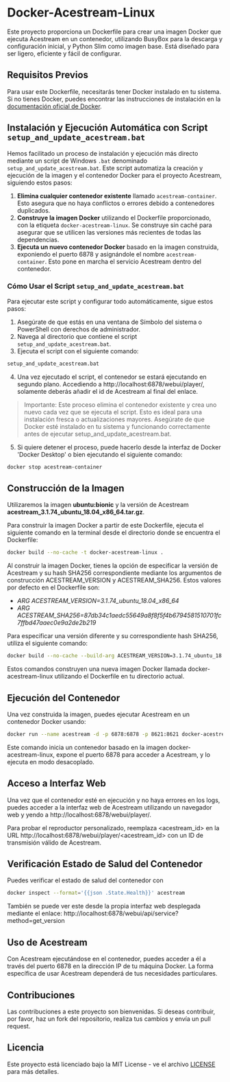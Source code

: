 # Docker-Acestream-Linux

Este proyecto proporciona un Dockerfile para crear una imagen Docker que ejecuta Acestream en un contenedor, utilizando BusyBox para la descarga y configuración inicial, y Python Slim como imagen base. Está diseñado para ser ligero, eficiente y fácil de configurar.

## Requisitos Previos

Para usar este Dockerfile, necesitarás tener Docker instalado en tu sistema. Si no tienes Docker, puedes encontrar las instrucciones de instalación en la [documentación oficial de Docker](https://docs.docker.com/get-docker/).

## Instalación y Ejecución Automática con Script `setup_and_update_acestream.bat`

Hemos facilitado un proceso de instalación y ejecución más directo mediante un script de Windows `.bat` denominado `setup_and_update_acestream.bat`. Este script automatiza la creación y ejecución de la imagen y el contenedor Docker para el proyecto Acestream, siguiendo estos pasos:

1. **Elimina cualquier contenedor existente** llamado `acestream-container`. Esto asegura que no haya conflictos o errores debido a contenedores duplicados.
2. **Construye la imagen Docker** utilizando el Dockerfile proporcionado, con la etiqueta `docker-acestream-linux`. Se construye sin caché para asegurar que se utilicen las versiones más recientes de todas las dependencias.
3. **Ejecuta un nuevo contenedor Docker** basado en la imagen construida, exponiendo el puerto 6878 y asignándole el nombre `acestream-container`. Esto pone en marcha el servicio Acestream dentro del contenedor.

### Cómo Usar el Script `setup_and_update_acestream.bat`

Para ejecutar este script y configurar todo automáticamente, sigue estos pasos:

1. Asegúrate de que estás en una ventana de Símbolo del sistema o PowerShell con derechos de administrador.
2. Navega al directorio que contiene el script `setup_and_update_acestream.bat`.
3. Ejecuta el script con el siguiente comando:
```bash
setup_and_update_acestream.bat
```
4. Una vez ejecutado el script, el contenedor se estará ejecutando en segundo plano. Accediendo a http://localhost:6878/webui/player/, solamente deberás añadir el id de Acestream al final del enlace.

> Importante: Este proceso elimina el contenedor existente y crea uno nuevo cada vez que se ejecuta el script. Esto es ideal para una instalación fresca o actualizaciones mayores. Asegúrate de que Docker esté instalado en tu sistema y funcionando correctamente antes de ejecutar setup_and_update_acestream.bat.
          
5. Si quiere detener el proceso, puede hacerlo desde la interfaz de Docker 'Docker Desktop' o bien ejecutando el siguiente comando:
```bash
docker stop acestream-container
```

## Construcción de la Imagen

Utilizaremos la imagen **ubuntu:bionic** y la versión de Acestream **acestream_3.1.74_ubuntu_18.04_x86_64.tar.gz**.

Para construir la imagen Docker a partir de este Dockerfile, ejecuta el siguiente comando en la terminal desde el directorio donde se encuentra el Dockerfile:

```bash
docker build --no-cache -t docker-acestream-linux .
```

Al construir la imagen Docker, tienes la opción de especificar la versión de Acestream y su hash SHA256 correspondiente mediante los argumentos de construcción ACESTREAM_VERSION y ACESTREAM_SHA256. Estos valores por defecto en el Dockerfile son:
- *ARG ACESTREAM_VERSION=3.1.74_ubuntu_18.04_x86_64*
- *ARG ACESTREAM_SHA256=87db34c1aedc55649a8f8f5f4b6794581510701fc7ffbd47aaec0e9a2de2b219*

Para especificar una versión diferente y su correspondiente hash SHA256, utiliza el siguiente comando:
```bash
docker build --no-cache --build-arg ACESTREAM_VERSION=3.1.74_ubuntu_18.04_x86_64 --build-arg ACESTREAM_SHA256=87db34c1aedc55649a8f8f5f4b6794581510701fc7ffbd47aaec0e9a2de2b219 -t docker-acestream-linux .
```

Estos comandos construyen una nueva imagen Docker llamada docker-acestream-linux utilizando el Dockerfile en tu directorio actual.

## Ejecución del Contenedor

Una vez construida la imagen, puedes ejecutar Acestream en un contenedor Docker usando:

```bash
docker run --name acestream -d -p 6878:6878 -p 8621:8621 docker-acestream-linux
```

Este comando inicia un contenedor basado en la imagen docker-acestream-linux, expone el puerto 6878 para acceder a Acestream, y lo ejecuta en modo desacoplado.

## Acceso a Interfaz Web
Una vez que el contenedor esté en ejecución y no haya errores en los logs, puedes acceder a la interfaz web de Acestream utilizando un navegador web y yendo a http://localhost:6878/webui/player/.

Para probar el reproductor personalizado, reemplaza <acestream_id> en la URL http://localhost:6878/webui/player/<acestream_id> con un ID de transmisión válido de Acestream.

## Verificación Estado de Salud del Contenedor
Puedes verificar el estado de salud del contenedor con
```bash
docker inspect --format='{{json .State.Health}}' acestream
```

También se puede ver este desde la propia interfaz web desplegada mediante el enlace:
http://localhost:6878/webui/api/service?method=get_version

## Uso de Acestream

Con Acestream ejecutándose en el contenedor, puedes acceder a él a través del puerto 6878 en la dirección IP de tu máquina Docker. La forma específica de usar Acestream dependerá de tus necesidades particulares.

## Contribuciones
Las contribuciones a este proyecto son bienvenidas. Si deseas contribuir, por favor, haz un fork del repositorio, realiza tus cambios y envía un pull request.

## Licencia
Este proyecto está licenciado bajo la MIT License - ve el archivo [LICENSE](LICENSE.md) para más detalles.
